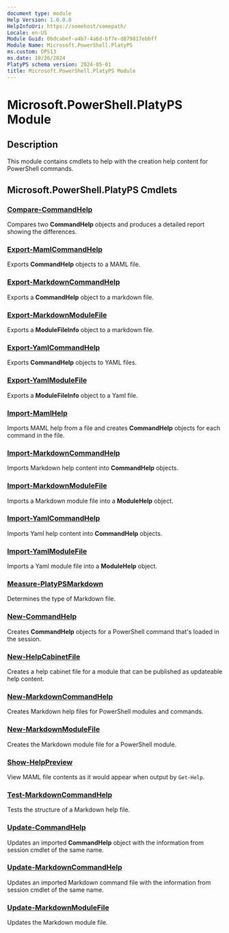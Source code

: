 ```yaml
---
document type: module
Help Version: 1.0.0.0
HelpInfoUri: https://somehost/somepath/
Locale: en-US
Module Guid: 0bdcabef-a4b7-4a6d-bf7e-d879817ebbff
Module Name: Microsoft.PowerShell.PlatyPS
ms.custom: OPS13
ms.date: 10/26/2024
PlatyPS schema version: 2024-05-01
title: Microsoft.PowerShell.PlatyPS Module
---
```


# Microsoft.PowerShell.PlatyPS Module

## Description

This module contains cmdlets to help with the creation help content for PowerShell commands.

## Microsoft.PowerShell.PlatyPS Cmdlets

### [Compare-CommandHelp](Compare-CommandHelp.md)

Compares two **CommandHelp** objects and produces a detailed report showing the differences.

### [Export-MamlCommandHelp](Export-MamlCommandHelp.md)

Exports **CommandHelp** objects to a MAML file.

### [Export-MarkdownCommandHelp](Export-MarkdownCommandHelp.md)

Exports a **CommandHelp** object to a markdown file.

### [Export-MarkdownModuleFile](Export-MarkdownModuleFile.md)

Exports a **ModuleFileInfo** object to a markdown file.

### [Export-YamlCommandHelp](Export-YamlCommandHelp.md)

Exports **CommandHelp** objects to YAML files.

### [Export-YamlModuleFile](Export-YamlModuleFile.md)

Exports a **ModuleFileInfo** object to a Yaml file.

### [Import-MamlHelp](Import-MamlHelp.md)

Imports MAML help from a file and creates **CommandHelp** objects for each command in the file.

### [Import-MarkdownCommandHelp](Import-MarkdownCommandHelp.md)

Imports Markdown help content into **CommandHelp** objects.

### [Import-MarkdownModuleFile](Import-MarkdownModuleFile.md)

Imports a Markdown module file into a **ModuleHelp** object.

### [Import-YamlCommandHelp](Import-YamlCommandHelp.md)

Imports Yaml help content into **CommandHelp** objects.

### [Import-YamlModuleFile](Import-YamlModuleFile.md)

Imports a Yaml module file into a **ModuleHelp** object.

### [Measure-PlatyPSMarkdown](Measure-PlatyPSMarkdown.md)

Determines the type of Markdown file.

### [New-CommandHelp](New-CommandHelp.md)

Creates **CommandHelp** objects for a PowerShell command that's loaded in the session.

### [New-HelpCabinetFile](New-HelpCabinetFile.md)

Creates a help cabinet file for a module that can be published as updateable help content.

### [New-MarkdownCommandHelp](New-MarkdownCommandHelp.md)

Creates Markdown help files for PowerShell modules and commands.

### [New-MarkdownModuleFile](New-MarkdownModuleFile.md)

Creates the Markdown module file for a PowerShell module.

### [Show-HelpPreview](Show-HelpPreview.md)

View MAML file contents as it would appear when output by `Get-Help`.

### [Test-MarkdownCommandHelp](Test-MarkdownCommandHelp.md)

Tests the structure of a Markdown help file.

### [Update-CommandHelp](Update-CommandHelp.md)

Updates an imported **CommandHelp** object with the information from session cmdlet of the same
name.

### [Update-MarkdownCommandHelp](Update-MarkdownCommandHelp.md)

Updates an imported Markdown command file with the information from session cmdlet of the same name.

### [Update-MarkdownModuleFile](Update-MarkdownModuleFile.md)

Updates the Markdown module file.

